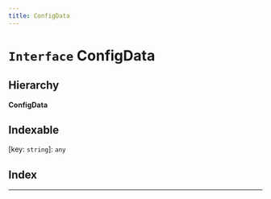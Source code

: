 ```yaml
---
title: ConfigData
---
```


# `Interface` ConfigData

## Hierarchy

**ConfigData**

## Indexable

\[key: `string`\]:&nbsp;`any`
## Index

---

